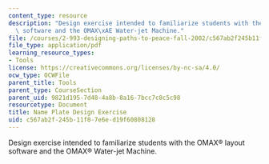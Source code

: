 ```yaml
---
content_type: resource
description: "Design exercise intended to familiarize students with the OMAX\xAE layout\
  \ software and the OMAX\xAE Water-jet Machine."
file: /courses/2-993-designing-paths-to-peace-fall-2002/c567ab2f245b11f07e6ed19f60808128_waterjettutorial.pdf
file_type: application/pdf
learning_resource_types:
- Tools
license: https://creativecommons.org/licenses/by-nc-sa/4.0/
ocw_type: OCWFile
parent_title: Tools
parent_type: CourseSection
parent_uid: 9821d195-7d48-4a8b-8a16-7bcc7c8c5c98
resourcetype: Document
title: Name Plate Design Exercise
uid: c567ab2f-245b-11f0-7e6e-d19f60808128
---
```

Design exercise intended to familiarize students with the OMAX® layout software and the OMAX® Water-jet Machine.